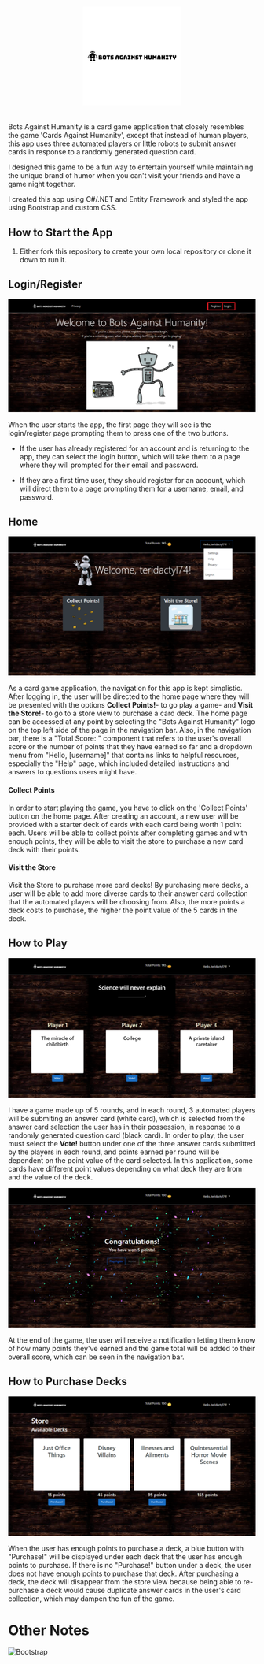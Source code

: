 # <p align="center"> <img src="https://github.com/swathi862/Bots-Against-Humanity/blob/master/Screenshots/black-text-logo.png" alt="BotsAgainstHumanity logo"> </p>

Bots Against Humanity is a card game application that closely resembles the game 'Cards Against Humanity', except that instead of human players, this app uses three automated players or little robots to submit answer cards in response to a randomly generated question card.

I designed this game to be a fun way to entertain yourself while maintaining the unique brand of humor when you can't visit your friends and have a game night together.

I created this app using C#/.NET and Entity Framework and styled the app using Bootstrap and custom CSS.


## How to Start the App

1. Either fork this repository to create your own local repository or clone it down to run it. 

## Login/Register

![alt text](https://github.com/swathi862/Bots-Against-Humanity/blob/master/Screenshots/LoginRegister.png "Login/Register page")

When the user starts the app, the first page they will see is the login/register page prompting them to press one of the two buttons.

+ If the user has already registered for an account and is returning to the app, they can select the login button, which will take them to a page where they will prompted for their email and password.

+ If they are a first time user, they should register for an account, which will direct them to a page prompting them for a username, email, and password.


## Home

![alt text](https://github.com/swathi862/Bots-Against-Humanity/blob/master/Screenshots/HomePage.PNG "Home page")

As a card game application, the navigation for this app is kept simplistic. After logging in, the user will be directed to the home page where they will be presented with the options **Collect Points!**- to go play a game- and **Visit the Store!**- to go to a store view to purchase a card deck.
The home page can be accessed at any point by selecting the "Bots Against Humanity" logo on the top left side of the page in the navigation bar. 
Also, in the navigation bar, there is a "Total Score: " component that refers to the user's overall score or the number of points that they have earned so far and a dropdown menu from "Hello, [username]" that contains links to helpful resources, especially the "Help" page, which included detailed instructions and answers to questions users might have.

#### Collect Points
In order to start playing the game, you have to click on the 'Collect Points' button on the home page.
After creating an account, a new user will be provided with a starter deck of cards with each card being worth 1 point each.
Users will be able to collect points after completing games and with enough points, they will be able to visit the store to purchase a new card deck with their points.

#### Visit the Store
Visit the Store to purchase more card decks! 
By purchasing more decks, a user will be able to add more diverse cards to their answer card collection that the automated players will be choosing from. 
Also, the more points a deck costs to purchase, the higher the point value of the 5 cards in the deck.

## How to Play
![alt text](https://github.com/swathi862/Bots-Against-Humanity/blob/master/Screenshots/PlayGame.png "Play Game page")

I have a game made up of 5 rounds, and in each round, 3 automated players will be submiting an answer card (white card), which is selected from the answer card selection the user has in their possession, in response to a randomly generated question card (black card). 
In order to play, the user must select the **Vote!** button under one of the three answer cards submitted by the players in each round, and points earned per round will be dependent on the point value of the card selected.
In this application, some cards have different point values depending on what deck they are from and the value of the deck.

![alt text](https://github.com/swathi862/Bots-Against-Humanity/blob/master/Screenshots/EndGame.png "End Game page")

At the end of the game, the user will receive a notification letting them know of how many points they've earned and the game total will be added to their overall score, which can be seen in the navigation bar.

## How to Purchase Decks

![alt text](https://github.com/swathi862/Bots-Against-Humanity/blob/master/Screenshots/StoreView.png "Store View page")

When the user has enough points to purchase a deck, a blue button with "Purchase!" will be displayed under each deck that the user has enough points to purchase. If there is no "Purchase!" button under a deck, the user does not have enough points to purchase that deck. 
After purchasing a deck, the deck will disappear from the store view because being able to re-purchase a deck would cause duplicate answer cards in the user's card collection, which may dampen the fun of the game.


# Other Notes
![Bootstrap](https://getbootstrap.com/docs/4.5/getting-started/introduction/)